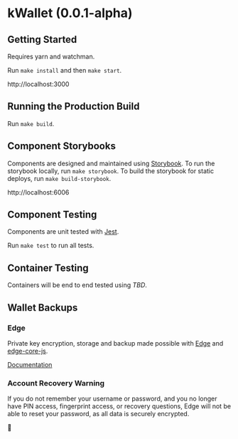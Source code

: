 # kWallet (0.0.1-alpha)

## Getting Started
Requires yarn and watchman.

Run `make install` and then `make start`.

http://localhost:3000

## Running the Production Build
Run `make build`.

## Component Storybooks
Components are designed and maintained using [Storybook](https://github.com/storybooks/storybook).
To run the storybook locally, run `make storybook`. To build the storybook for static deploys, run `make build-storybook`.

http://localhost:6006

## Component Testing
Components are unit tested with [Jest](https://github.com/facebook/jest).

Run `make test` to run all tests.

## Container Testing
Containers will be end to end tested using *TBD*.

## Wallet Backups

### Edge
Private key encryption, storage and backup made possible with [Edge](https://edgesecure.co/) and
[edge-core-js](https://github.com/Airbitz/edge-core-js).

[Documentation](https://developer.airbitz.co/javascript/)

### Account Recovery Warning
If you do not remember your username or password, and you no longer have PIN access, fingerprint access, or recovery questions, Edge will not be able to reset your password, as all data is securely encrypted.

🐨
